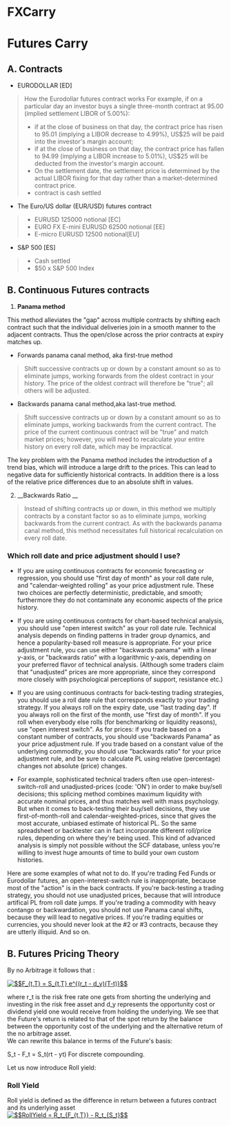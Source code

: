 # FXCarry

# Futures Carry

## A. Contracts 

- EURODOLLAR [ED]

>How the Eurodollar futures contract works
For example, if on a particular day an investor buys a single three-month contract at 95.00 (implied settlement LIBOR of 5.00%):
> - if at the close of business on that day, the contract price has risen to 95.01 (implying a LIBOR decrease to 4.99%), US\$25 will be paid into the investor's margin account;
> - if at the close of business on that day, the contract price has fallen to 94.99 (implying a LIBOR increase to 5.01\%), US$25 will be deducted from the investor's margin account.  
> - On the settlement date, the settlement price is determined by the actual LIBOR fixing for that day rather than a market-determined contract price.
> - contract is cash settled

- The Euro/US dollar (EUR/USD) futures contract
> - EURUSD 125000 notional [EC]
> - EURO FX E-mini EURUSD 62500 notional [EE]
> - E-micro EURUSD  12500 notional[EU]

- S&P 500 [ES]
> - Cash settled
> - $50 x S&P 500 Index



## B. Continuous Futures contracts

1.  __Panama method__

This method alleviates the "gap" across multiple contracts by shifting each contract such that the individual deliveries join in a smooth manner to the adjacent contracts. Thus the open/close across the prior contracts at expiry matches up.

- Forwards panama canal method, aka first-true method
>  Shift successive contracts up or down by a constant amount so as to eliminate jumps, working forwards from the oldest contract in your history. The price of the oldest contract will therefore be "true"; all others will be adjusted.

- Backwards panama canal method,aka last-true method.   
> Shift successive contracts up or down by a constant amount so as to eliminate jumps, working backwards from the current contract. The price of the current continuous contract will be "true" and match market prices; however, you will need to recalculate your entire history on every roll date, which may be impractical.

The key problem with the Panama method includes the introduction of a trend bias, which will introduce a large drift to the prices.
This can lead to negative data for sufficiently historical contracts. In addition there is a loss of the relative price differences due to an absolute shift in values.  

2. __Backwards Ratio __
> Instead of shifting contracts up or down, in this method we multiply contracts by a constant factor so as to eliminate jumps, working backwards from the current contract. As with the backwards panama canal method, this method necessitates full historical recalculation on every roll date.

### Which roll date and price adjustment should I use?


- If you are using continuous contracts for economic forecasting or regression, you should use "first day of month" as your roll date rule, and "calendar-weighted rolling" as your price adjustment rule. These two choices are perfectly deterministic, predictable, and smooth; furthermore they do not contaminate any economic aspects of the price history.

- If you are using continuous contracts for chart-based technical analysis, you should use "open interest switch" as your roll date rule. Technical analysis depends on finding patterns in trader group dynamics, and hence a popularity-based roll measure is appropriate. For your price adjustment rule, you can use either "backwards panama" with a linear y-axis, or "backwards ratio" with a logarithmic y-axis, depending on your preferred flavor of technical analysis. (Although some traders claim that "unadjusted" prices are more appropriate, since they correspond more closely with psychological perceptions of support, resistance etc.)

- If you are using continuous contracts for back-testing trading strategies, you should use a roll date rule that corresponds exactly to your trading strategy. If you always roll on the expiry date, use "last trading day". If you always roll on the first of the month, use "first day of month". If you roll when everybody else rolls (for benchmarking or liquidity reasons), use "open interest switch". As for prices: if you trade based on a constant number of contracts, you should use "backwards Panama" as your price adjustment rule. If you trade based on a constant value of the underlying commodity, you should use "backwards ratio" for your price adjustment rule, and be sure to calculate PL using relative (percentage) changes not absolute (price) changes.

- For example, sophisticated technical traders often use open-interest-switch-roll and unadjusted-prices (code: 'ON') in order to make buy/sell decisions; this splicing method combines maximum liquidity with accurate nominal prices, and thus matches well with mass psychology. But when it comes to back-testing their buy/sell decisions, they use first-of-month-roll and calendar-weighted-prices, since that gives the most accurate, unbiased estimate of historical PL. So the same spreadsheet or backtester can in fact incorporate different roll/price rules, depending on where they're being used. This kind of advanced analysis is simply not possible without the SCF database, unless you're willing to invest huge amounts of time to build your own custom histories.

Here are some examples of what not to do. If you're trading Fed Funds or Eurodollar futures, an open-interest-switch rule is inappropriate, because most of the "action" is in the back contracts. If you're back-testing a trading strategy, you should not use unadjusted prices, because that will introduce artifical PL from roll date jumps. If you're trading a commodity with heavy contango or backwardation, you should not use Panama canal shifts, because they will lead to negative prices. If you're trading equities or currencies, you should never look at the #2 or #3 contracts, because they are utterly illiquid. And so on.


## B. Futures Pricing Theory 

By no Arbitrage it follows that :  

<a href="https://www.codecogs.com/eqnedit.php?latex=$$F_{t,T}&space;=&space;S_{t,T}&space;e^{(r_t&space;-&space;d_y)(T-t)}$$" target="_blank"><img src="https://latex.codecogs.com/gif.latex?$$F_{t,T}&space;=&space;S_{t,T}&space;e^{(r_t&space;-&space;d_y)(T-t)}$$" title="$$F_{t,T} = S_{t,T} e^{(r_t - d_y)(T-t)}$$" /></a>  

where r_t is the risk free rate one gets from shorting the underlying and investing in the risk free asset and d_y represents the opportunity cost or dividend yield one would receive from holding the underlying.
We see that the Future's return is related to that of the spot return by the balance between the opportunity cost of the underlying and the alternative return of the no arbitrage asset.  
We can rewrite this balance in terms of the Future's basis:  

S_t -  F_t = S_t(rt - yt)  For discrete compounding.

Let us now introduce Roll yield:

### Roll Yield 

Roll yield is defined as the difference in return between a futures contract and its underlying asset  
<a href="https://www.codecogs.com/eqnedit.php?latex=$$RollYield&space;=&space;R_t_{F_{t,T}}&space;-&space;R_t_{S_t}$$" target="_blank"><img src="https://latex.codecogs.com/gif.latex?$$RollYield&space;=&space;R_t_{F_{t,T}}&space;-&space;R_t_{S_t}$$" title="$$RollYield = R_t_{F_{t,T}} - R_t_{S_t}$$" /></a> 
